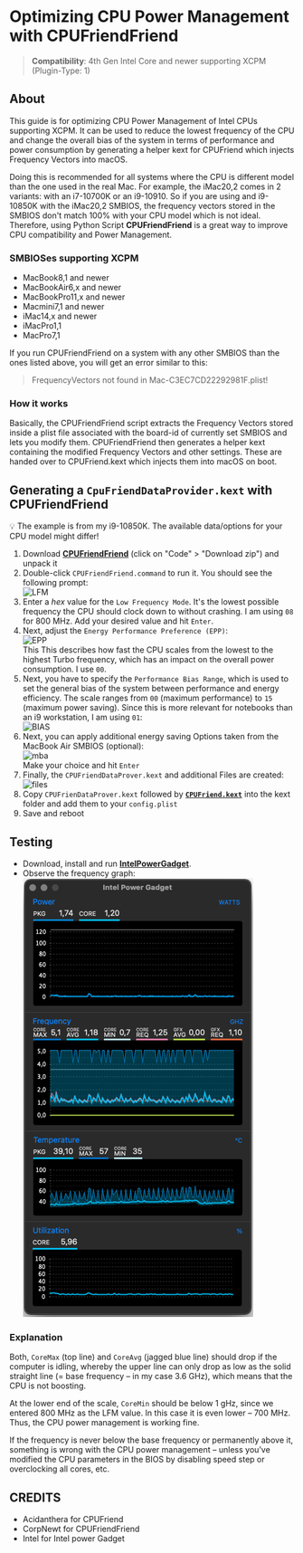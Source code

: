 # Optimizing CPU Power Management with CPUFriendFriend

>**Compatibility**: 4th Gen Intel Core and newer supporting XCPM (Plugin-Type: 1)

## About
This guide is for optimizing CPU Power Management of Intel CPUs supporting XCPM. It can be used to reduce the lowest frequency of the CPU and change the overall bias of the system in terms of performance and power consumption by generating a helper kext for CPUFriend which injects Frequency Vectors into macOS.

Doing this is recommended for all systems where the CPU is different model than the one used in the real Mac. For example, the iMac20,2 comes in 2 variants: with an i7-10700K or an i9-10910. So if you are using and i9-10850K with the iMac20,2 SMBIOS, the frequency vectors stored in the SMBIOS don't match 100% with your CPU model which is not ideal. Therefore, using Python Script **CPUFriendFriend** is a great way to improve CPU compatibility and Power Management.

### SMBIOSes supporting XCPM

- MacBook8,1 and newer
- MacBookAir6,x and newer
- MacBookPro11,x and newer
- Macmini7,1 and newer
- iMac14,x and newer
- iMacPro1,1
- MacPro7,1

If you run CPUFriendFriend on a system with any other SMBIOS than the ones listed above, you will get an error similar to this:

>FrequencyVectors not found in Mac-C3EC7CD22292981F.plist!

### How it works
Basically, the CPUFriendFriend script extracts the Frequency Vectors stored inside a plist file associated with the board-id of currently set SMBIOS and lets you modify them. CPUFriendFriend then generates a helper kext containing the modified Frequency Vectors and other settings. These are handed over to CPUFriend.kext which injects them into macOS on boot.
 
## Generating a `CpuFriendDataProvider.kext` with CPUFriendFriend

:bulb: The example is from my i9-10850K. The available data/options for your CPU model might differ!

1. Download [**CPUFriendFriend**](https://github.com/corpnewt/CPUFriendFriend) (click on "Code" > "Download zip") and unpack it
2. Double-click `CPUFriendFriend.command` to run it. You should see the following prompt:</br>
	![LFM](https://user-images.githubusercontent.com/76865553/151773085-f181f1d2-e8f3-4f97-8b29-5c8e741b2765.png)
3. Enter a *hex* value for the `Low Frequency Mode`. It's the lowest possible frequency the CPU should clock down to without crashing. I am using `08` for 800 MHz. Add your desired value and hit `Enter`.
4. Next, adjust the `Energy Performance Preference (EPP)`:</br>
	![EPP](https://user-images.githubusercontent.com/76865553/151773160-38aa587d-93e7-414d-9fbe-50c0eee1c437.png)</br>
This This describes how fast the CPU scales from the lowest to the highest Turbo frequency, which has an impact on the overall power consumption. I use `00`.
5. Next, you have to specify the `Performance Bias Range`, which is used to set the general bias of the system between performance and energy efficiency. The scale ranges from `00` (maximum performance) to `15` (maximum power saving). Since this is more relevant for notebooks than an i9 workstation, I am using `01`:</br>
	![BIAS](https://user-images.githubusercontent.com/76865553/151773244-f1bd7d7c-182e-468d-86ec-5702283dad13.png)</br>
6. Next, you can apply additional energy saving Options taken from the MacBook Air SMBIOS (optional):</br>![mba](https://user-images.githubusercontent.com/76865553/151773342-8ac88574-9926-4efb-af9d-7e4599f57e40.png)</br>Make your choice and hit `Enter`
7. Finally, the `CPUFriendDataProver.kext` and additional Files are created:</br>![files](https://user-images.githubusercontent.com/76865553/151773395-212d209b-0e6b-43ca-b105-ccf0172f90e7.png)
8. Copy `CPUFrienDataProver.kext` followed by [**`CPUFriend.kext`**](https://github.com/acidanthera/CPUFriend/releases) into the kext folder and add them to your `config.plist`
9. Save and reboot

## Testing

- Download, install and run [**IntelPowerGadget**](https://www.intel.com/content/www/us/en/developer/articles/tool/power-gadget.html).
- Observe the frequency graph:</br>![](https://raw.githubusercontent.com/5T33Z0/Gigabyte-Z490-Vision-G-Hackintosh-OpenCore/main/Pics/CPU_PM.png)

### Explanation 
Both, `CoreMax` (top line) and `CoreAvg` (jagged blue line) should drop if the computer is idling, whereby the upper line can only drop as low as the solid straight line (= base frequency – in my case 3.6 GHz), which means that the CPU is not boosting. 

At the lower end of the scale, `CoreMin` should be below 1 gHz, since we entered 800 MHz as the LFM value. In this case it is even lower – 700 MHz. Thus, the CPU power management is working fine.

If the frequency is never below the base frequency or permanently above it, something is wrong with the CPU power management – unless you’ve modified the CPU parameters in the BIOS by disabling speed step or overclocking all cores, etc.

## CREDITS
- Acidanthera for CPUFriend
- CorpNewt for CPUFriendFriend
- Intel for Intel power Gadget
